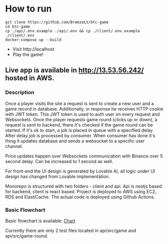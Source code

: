 # How to run 
```
git clone https://github.com/BremzeLV/btc-game
cd btc-game
cp ./api/.env.example ./api/.env && cp ./client/.env.example ./client/.env
docker-compose up --build
```
- Visit http://localhost
- Play the game!

## Live app is available in http://13.53.56.242/ hosted in AWS.

### Description
Once a player visits the site a request is sent to create a new user and a game record in database. Additionally, in response he receives HTTP cookie with JWT token. This JWT token is used to auth user on every request and Websockets. Once the player requests game round (clicks up or down), a request is sent to backend, there it's checked if the game round can be started. If it's ok to start, a job is placed in queue with a specified delay. After delay job is processed by consumer. When consumer has done it's thing it updates database and sends a websocket to a specific user channel. 

Price updates happen over Websockets communication with Binance over 5 second delay. Can be increased to 1 second as well.

For front-end the UI design is generated by Lovable AI, all logic under UI design has changed from Lovable implementation. 

Monorepo is structured with two folders - client and api. Api is nestjs based for backend, client is react based. Project is deployed to AWS using EC2, RDS and ElastiCache. The actual code is deployed using Github Actions.

### Basic Flowchart
Basic flowchart is available: [Chart](https://viewer.diagrams.net/?tags=%7B%7D&lightbox=1&highlight=0000ff&edit=_blank&layers=1&nav=1&title=Untitled%20Diagram.drawio&dark=auto#R%3Cmxfile%3E%3Cdiagram%20name%3D%22Page-1%22%20id%3D%22OQOm-Yjda7gNL8ZQwK8A%22%3E5VrbcuI4EP0aHrNlW7aBRy5JdmdmazPLbE3maUvYAjSRLUqWuczXr2TJ2EJAoMCBZF%2FAaktyu7vP6W5BCwyS1SOD89mfNEak5TnxqgWGLc9zPeCLLylZK0nY1YIpw7GeVAlG%2BBfSQkdLcxyjzJjIKSUcz01hRNMURdyQQcbo0pw2ocR86hxOkSUYRZDY0u845jMl7XjtSv47wtNZ%2BWQ37Ko7CSwn6zfJZjCmy5oI3LfAgFHK1VWyGiAijVfaRa172HN3oxhDKT9qwWRIP39drP1%2Fvz2v%2FNXnTw%2Fp4x1QuywgyfULa2X5urQAioVB9JAyPqNTmkJyX0n7jOZpjORjHDGq5nyhdC6ErhD%2BRJyvtXdhzqkQzXhC9F3xBmz9rNcXgx9y8FtQDoer%2Bs3hWo%2BUrlLBvTbRoozmLEIHDFHGFmRTxA%2FN8zeuEzGPaIKEQmIhQwRyvDAVgTr4ppt5m6VPFAsVPacESltHiYaJ13HMLZRielXlZXFRU6MSFb4%2FIQ5cKw56EafMCgYRxHN5mSdETQD9BWIcC8B8gWNEnmiGOaapmDKmnNOkNqFH8FTe4DIq6u6nOSc4RYMNhCvfyrVoddi7tjP0gm2bluNlBWSgRbMahkNnv%2FcMu59sZOfG0FYB7IeBr8bRFl4XbRu3l5ERHIe2HmNwXZs2lxOy45%2FjdrYo%2BjW92sZ8caE0uCz0bex%2FR%2BOMRi%2FCNV5IhH%2F6MV6IyykvoiCEiQRwOs7k1z%2FzGHKRoUUgMCycrlcIVYxFO8K8IAwzNKGmiEhEFGI7uCPBcaxQgDL8C46L%2FWRwaleIzYN%2BKxgeIhBdKujFVYI2Ank%2FfvfSzZ3EU919JaueGa13nrnt1gZ0MslQI0mhrN1qkTEUr7IW5OM5P%2Bn4GuR1BRIC4LIk1LzjQjubP%2F0hTYLYosDonqw%2BZzRCmVCvv5xhjkZzWBhwKUp70wtjGL1MC1%2F%2BpXK34Z2zkrbvbHFmYGdt13vLtN25iaydiTjlPdnRSH4kMMtwVIofMGkAH%2B0j8RGeCY%2BznNM9KXk9Iv6%2FyFSd1xKV63tdM1d55%2BWq5kmtbXm6j1OYvjc6uzabeTZirkFnaIX5c%2B1aNfztQA%2BrFkQOTu1ALt8wdLcK825gbqHI1GoYrI38cGsjt5nOw3qOVrjRTgLY%2Fe1Ipiehc28XGcMESdfIUPrIZKwQd5CNvfJU1Czxz24cPHNJc%2BTs2q3CgGBUaPMeqk7r%2FG3HWdHb8jSwi%2Fhr8PSxlHtEPQn0YfPrDVdwJomfZ3i70Pgke10HrVCU86L5hRPJM54Ty3b4Y7AU2FPG11iq44eXZKk3OMCwf974mqP8tqkoDG6tAQY3UjLuObfe3Gv%2B3BoER1JYQwfX4VYdCtrHlY%2BXApRvV3iH2u0RSmPZb5uVnjBClhP%2BkUs%2B8GrJd2a7XW7kdt6qwitD30qLA5pmeSLT4TsiVeBfm1R9%2B2cXDZO%2FNUxg8fmkzqqcCaFLy8TCILw5XEgKzhQbqxNIRl%2FQgBL5s%2B8wpdI%2F%2FQkmZEt0CXdtpUCww1vtHd4Cp3tLDKv%2FYCiwVP9kAff%2FAQ%3D%3D%3C%2Fdiagram%3E%3C%2Fmxfile%3E)

Currently there are only 2 test files located in api/src/game and api/src/game-round.
